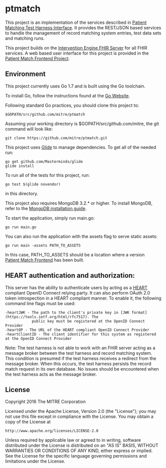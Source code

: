# ptmatch

This project is an implementation of the services described in [Patient Matching Test Harness Interface](http://mitre.github.io/test-harness-interface/).
It provides the REST/JSON based services to handle the management of record matching system entries, test data sets and matching runs.

This project builds on the [Intervention Engine FHIR Server](https://github.com/intervention-engine/fhir) for all FHIR services. A web
based user interface for this project is provided in the [Patient Match Frontend Project](https://github.com/mitre/ptmatch-frontend).

## Environment

This project currently uses Go 1.7 and is built using the Go toolchain.

To install Go, follow the instructions found at the [Go Website](http://golang.org/doc/install).

Following standard Go practices, you should clone this project to:

    $GOPATH/src/github.com/mitre/ptmatch

Assuming your working directory is $GOPATH/src/github.com/mitre, the git command will look like:

    git clone https://github.com/mitre/ptmatch.git

This project uses [Glide](https://github.com/Masterminds/glide) to manage dependencies. To get all of
the needed run:

    go get github.com/Masterminds/glide
    glide install

To run all of the tests for this project, run:

    go test $(glide novendor)

in this directory.

This project also requires MongoDB 3.2.* or higher. To install MongoDB, refer to the
[MongoDB installation guide](http://docs.mongodb.org/manual/installation/).

To start the application, simply run main.go:

    go run main.go

You can also run the application with the assets flag to serve static assets:

    go run main -assets PATH_TO_ASSETS

In this case, PATH_TO_ASSETS should be a location where a version  
[Patient Match Frontend](https://github.com/mitre/ptmatch-frontend) has been built.

## HEART authentication and authorization:

This server has the ability to authenticate users by acting as a [HEART](http://openid.net/wg/heart/)
compliant OpenID Connect relying party. It can also perform OAuth 2.0 token
introspection in a HEART compliant manner. To enable it, the following command
line flags must be used:

    -heartJWK - The path to the client's private key in [JWK format](https://tools.ietf.org/html/rfc7517). The
                public key must be registered at the OpenID Connect Provider
    -heartOP - The URL of the HEART compliant OpenID Connect Provider
    -heartClientID - The client identifier for this system as registered at the OpenID Connect Provider

Note: The test harness is not able to work with an FHIR server acting as a message broker between
the test harness and record matching system.  This condition is presumed if the
test harness receives a redirect from the message broker. When this occurs, the
test harness persists the record match request in its own database. No issues
should be encountered when the test harness acts as the message broker.

## License

Copyright 2016 The MITRE Corporation

Licensed under the Apache License, Version 2.0 (the "License");
you may not use this file except in compliance with the License.
You may obtain a copy of the License at

    http://www.apache.org/licenses/LICENSE-2.0

Unless required by applicable law or agreed to in writing, software
distributed under the License is distributed on an "AS IS" BASIS,
WITHOUT WARRANTIES OR CONDITIONS OF ANY KIND, either express or implied.
See the License for the specific language governing permissions and
limitations under the License.
